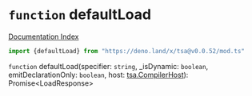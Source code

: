 # `function` defaultLoad

[Documentation Index](../README.md)

```ts
import {defaultLoad} from "https://deno.land/x/tsa@v0.0.52/mod.ts"
```

`function` defaultLoad(specifier: `string`, \_isDynamic: `boolean`, emitDeclarationOnly: `boolean`, host: [tsa.CompilerHost](../interface.CompilerHost/README.md)): Promise\<LoadResponse>

